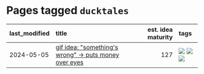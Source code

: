 # Pages tagged `ducktales`

|last_modified|title|est. idea maturity|tags
|:---|:---|---:|:---|
|2024-05-05|[gif idea: "something's wrong" -> puts money over eyes](../ducktales_gif.md)|127|[![](https://img.shields.io/badge/tag-art-8e95e2)](../tags/art.md) [![](https://img.shields.io/badge/tag-ducktales-4ed36d)](../tags/ducktales.md) [![](https://img.shields.io/badge/tag-gif-e127da)](../tags/gif.md)|